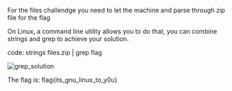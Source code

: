 For the files challendge you need to let the machine and parse through zip file for the flag

On Linux, a command line utility allows you to do that, you can combine strings and grep to achieve your solution.

code:
strings files.zip | grep flag

![grep_solution](/Writeups/Tutorial/Grep/solution.png?raw=true)

The flag is:
flag{its_gnu_linux_to_y0u}